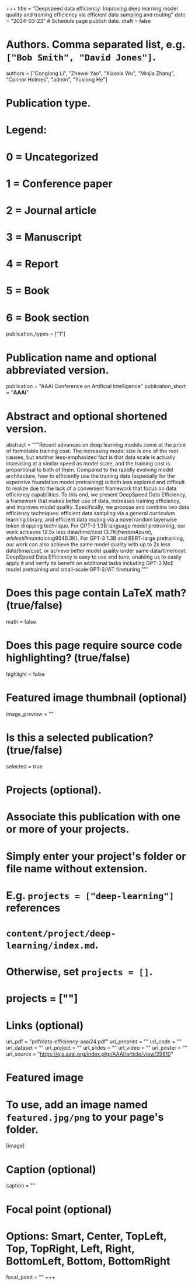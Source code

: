 +++
title = "Deepspeed data efficiency: Improving deep learning model quality and training efficiency via efficient data sampling and routing"
date = "2024-03-23"  # Schedule page publish date.
draft = false

# Authors. Comma separated list, e.g. `["Bob Smith", "David Jones"]`.
authors = ["Conglong Li", "Zhewei Yao", "Xiaoxia Wu", "Minjia Zhang", "Connor Holmes", "admin", "Yuxiong He"]

# Publication type.
# Legend:
# 0 = Uncategorized
# 1 = Conference paper
# 2 = Journal article
# 3 = Manuscript
# 4 = Report
# 5 = Book
# 6 = Book section
publication_types = ["1"]

# Publication name and optional abbreviated version.
publication = "AAAI Conference on Artificial Intelligence"
publication_short = "**AAAI**"

# Abstract and optional shortened version.
abstract = """Recent advances on deep learning models come at the price of formidable training cost. The increasing model size is one of the root causes, but another less-emphasized fact is that data scale is actually increasing at a similar speed as model scale, and the training cost is proportional to both of them. Compared to the rapidly evolving model architecture, how to efficiently use the training data (especially for the expensive foundation model pretraining) is both less explored and difficult to realize due to the lack of a convenient framework that focus on data efficiency capabilities. To this end, we present DeepSpeed Data Efficiency, a framework that makes better use of data, increases training efficiency, and improves model quality. Specifically, we propose and combine two data efficiency techniques: efficient data sampling via a general curriculum learning library, and efficient data routing via a novel random layerwise token dropping technique. For GPT-3 1.3B language model pretraining, our work achieves 12.5x less data/time/cost ($3.7K if rent on Azure), while still maintaining 95% of model quality compared to baseline with full data and cost ($46.3K). For GPT-3 1.3B and BERT-large pretraining, our work can also achieve the same model quality with up to 2x less data/time/cost, or achieve better model quality under same data/time/cost. DeepSpeed Data Efficiency is easy to use and tune, enabling us to easily apply it and verify its benefit on additional tasks including GPT-3 MoE model pretraining and small-scale GPT-2/ViT finetuning."""


# Does this page contain LaTeX math? (true/false)
math = false

# Does this page require source code highlighting? (true/false)
highlight = false

# Featured image thumbnail (optional)
image_preview = ""

# Is this a selected publication? (true/false)
selected = true

# Projects (optional).
#   Associate this publication with one or more of your projects.
#   Simply enter your project's folder or file name without extension.
#   E.g. `projects = ["deep-learning"]` references
#   `content/project/deep-learning/index.md`.
#   Otherwise, set `projects = []`.
#   projects = [""]

# Links (optional)
url_pdf = "pdf/data-efficiency-aaai24.pdf"
url_preprint = ""
url_code = ""
url_dataset = ""
url_project = ""
url_slides = ""
url_video = ""
url_poster = ""
url_source = "https://ojs.aaai.org/index.php/AAAI/article/view/29810"

# Featured image
# To use, add an image named `featured.jpg/png` to your page's folder.
[image]
  # Caption (optional)
  caption = ""

  # Focal point (optional)
  # Options: Smart, Center, TopLeft, Top, TopRight, Left, Right, BottomLeft, Bottom, BottomRight
  focal_point = ""
+++
